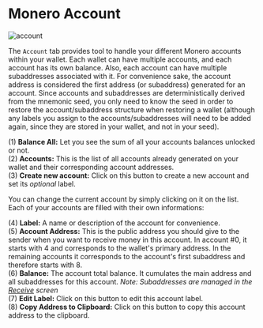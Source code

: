 # Monero Account
![account](media/black_account.png)

The `Account` tab provides tool to handle your different Monero accounts within your wallet. Each wallet can have multiple accounts, and each account has its own balance. Also, each account can have multiple subaddresses associated with it. For convenience sake, the account address is considered the first address (or subaddress) generated for an account. Since accounts and subaddresses are deterministically derived from the mnemonic seed, you only need to know the seed in order to restore the account/subaddress structure when restoring a wallet (although any labels you assign to the accounts/subaddresses will need to be added again, since they are stored in your wallet, and not in your seed).

(1) **Balance All:** Let you see the sum of all your accounts balances unlocked or not.  
(2) **Accounts:** This is the list of all accounts already generated on your wallet and their corresponding account addresses.  
(3) **Create new account:** Click on this button to create a new account and set its *optional* label.

You can change the current account by simply clicking on it on the list.  
Each of your accounts are filled with their own informations:

(4) **Label:** A name or description of the account for convenience.  
(5) **Account Address:** This is the public address you should give to the sender when you want to receive money in this account. In account #0, it starts with 4 and corresponds to the wallet's primary address. In the remaining accounts it corresponds to the account's first subaddress and therefore starts with 8.  
(6) **Balance:** The account total balance. It cumulates the main address and all subaddresses for this account. *Note: Subaddresses are managed in the [Receive](#receive-monero) screen*  
(7) **Edit Label:** Click on this button to edit this account label.  
(8) **Copy Address to Clipboard:** Click on this button to copy this account address to the clipboard.  
